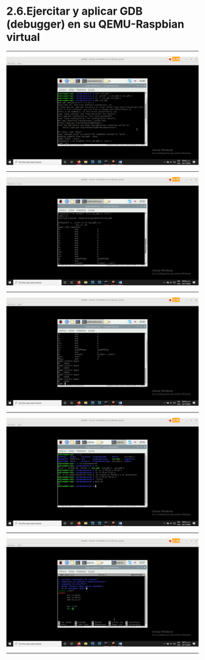 # 2.6.Ejercitar y aplicar GDB (debugger) en su QEMU-Raspbian virtual 
* * *
![](2.6.png)
* * *
![](2.66.png)
* * *
![](2.666.png)
* * *
![](2.66666.png)
* * *
![](2.6666666.png)
* * *
